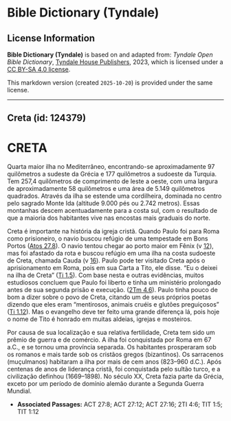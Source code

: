 # Bible Dictionary (Tyndale)

## License Information

**Bible Dictionary (Tyndale)** is based on and adapted from: _Tyndale Open Bible Dictionary_, [Tyndale House Publishers](https://tyndaleopenresources.com/), 2023, which is licensed under a [CC BY-SA 4.0 license](https://creativecommons.org/licenses/by-sa/4.0/legalcode.en).

This markdown version (created `2025-10-20`) is provided under the same license.



--------------------------------

## Creta (id: 124379)

CRETA
=====

Quarta maior ilha no Mediterrâneo, encontrando\-se aproximadamente 97 quilômetros a sudeste da Grécia e 177 quilômetros a sudoeste da Turquia. Tem 257,4 quilômetros de comprimento de leste a oeste, com uma largura de aproximadamente 58 quilômetros e uma área de 5\.149 quilômetros quadrados. Através da ilha se estende uma cordilheira, dominada no centro pelo sagrado Monte Ida (altitude 9\.000 pés ou 2\.742 metros). Essas montanhas descem acentuadamente para a costa sul, com o resultado de que a maioria dos habitantes vive nas encostas mais graduais do norte.

Creta é importante na história da igreja cristã. Quando Paulo foi para Roma como prisioneiro, o navio buscou refúgio de uma tempestade em Bons Portos ([Atos 27\.8](https://ref.ly/Acts27:8)). O navio tentou chegar ao porto maior em Fênix (v [12](https://ref.ly/Acts27:12)), mas foi afastado da rota e buscou refúgio em uma ilha na costa sudoeste de Creta, chamada Cauda (v [16](https://ref.ly/Acts27:16)). Paulo pode ter visitado Creta após o aprisionamento em Roma, pois em sua Carta a Tito, ele disse. “Eu o deixei na ilha de Creta” ([Ti 1\.5](https://ref.ly/Titus1:5)). Com base nesta e outras evidências, muitos estudiosos concluem que Paulo foi liberto e tinha um ministério prolongado antes de sua segunda prisão e execução. ([2Tm 4\.6](https://ref.ly/2Tim4:6)). Paulo tinha pouco de bom a dizer sobre o povo de Creta, citando um de seus próprios poetas dizendo que eles eram “mentirosos, animais cruéis e glutões preguiçosos” ([Ti 1\.12](https://ref.ly/Titus1:12)). Mas o evangelho deve ter feito uma grande diferença lá, pois hoje o nome de Tito é honrado em muitas aldeias, igrejas e mosteiros.

Por causa de sua localização e sua relativa fertilidade, Creta tem sido um prêmio de guerra e de comércio. A ilha foi conquistada por Roma em 67 a.C., e se tornou uma província separada. Os habitantes prosperaram sob os romanos e mais tarde sob os cristãos gregos (bizantinos). Os sarracenos (muçulmanos) habitaram a ilha por mais de cem anos (823–960 d.C.). Após centenas de anos de liderança cristã, foi conquistada pelo sultão turco, e a civilização definhou (1669–1898\). No século XX, Creta fazia parte da Grécia, exceto por um período de domínio alemão durante a Segunda Guerra Mundial.

* **Associated Passages:** ACT 27:8; ACT 27:12; ACT 27:16; 2TI 4:6; TIT 1:5; TIT 1:12

